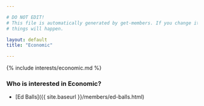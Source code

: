 ```yaml
---

# DO NOT EDIT!
# This file is automatically generated by get-members. If you change it, bad
# things will happen.

layout: default
title: "Economic"

---
```


{% include interests/economic.md %}

### Who is interested in Economic?


* [Ed Balls]({{ site.baseurl }}/members/ed-balls.html)
